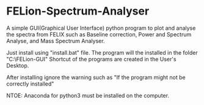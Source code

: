 # FELion-Spectrum-Analyser

A simple GUI(Graphical User Interface) python program 
to plot and analyse the spectra from FELIX
such as Baseline correction, Power and Spectrum Analyse, 
and Mass Spectrum Analyser.

Just install using "install.bat" file.
The program will the installed in the folder "C:\FELion-GUI"
Shortcut of the programs are created in the User's Desktop.

After installing ignore the warning such as "If the program might not be correctly installed"

NTOE: Anaconda for python3 must be installed on the computer.
